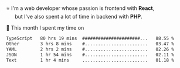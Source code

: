 ⭐ I'm a web developer whose passion is frontend with <b>React</b>,<br/>
&nbsp; &nbsp; &nbsp; but I've also spent a lot of time in backend with <b>PHP</b>.

📅 This month I spent my time on

<!--START_SECTION:waka-->

```txt
TypeScript   80 hrs 19 mins  ######################...   88.55 %
Other        3 hrs 8 mins    #........................   03.47 %
YAML         2 hrs 2 mins    #........................   02.26 %
JSON         1 hr 54 mins    #........................   02.11 %
Text         1 hr 4 mins     .........................   01.18 %
```

<!--END_SECTION:waka-->

